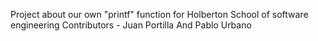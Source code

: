 Project about our own "printf" function for Holberton School of software engineering Contributors - Juan Portilla And Pablo Urbano